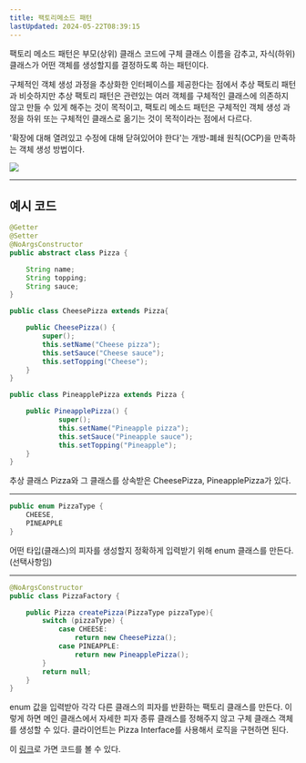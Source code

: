 ```yaml
---
title: 팩토리메소드 패턴
lastUpdated: 2024-05-22T08:39:15
---
```

<p>팩토리 메소드 패턴은 부모(상위) 클래스 코드에 구체 클래스 이름을 감추고, 자식(하위) 클래스가 어떤 객체를 생성할지를 결정하도록 하는 패턴이다.</p>
<p>구체적인 객체 생성 과정을 추상화한 인터페이스를 제공한다는 점에서 추상 팩토리 패턴과 비슷하지만 추상 팩토리 패턴은 관련있는 여러 객체를 구체적인 클래스에 의존하지 않고 만들 수 있게 해주는 것이 목적이고, 팩토리 메소드 패턴은 구체적인 객체 생성 과정을 하위 또는 구체적인 클래스로 옮기는 것이 목적이라는 점에서 다르다.</p>
<p>'확장에 대해 열려있고 수정에 대해 닫혀있어야 한다'는 개방-폐쇄 원칙(OCP)을 만족하는 객체 생성 방법이다.</p>

<img src="https://images.velog.io/images/ljo_0920/post/3f96dcce-7c72-4198-b1c1-13c818846b58/arch2.png">

---

## 예시 코드

```java
@Getter
@Setter
@NoArgsConstructor
public abstract class Pizza {

    String name;
    String topping;
    String sauce;
}

public class CheesePizza extends Pizza{

    public CheesePizza() {
        super();
        this.setName("Cheese pizza");
        this.setSauce("Cheese sauce");
        this.setTopping("Cheese");
    }
}

public class PineapplePizza extends Pizza {

    public PineapplePizza() {
            super();
            this.setName("Pineapple pizza");
            this.setSauce("Pineapple sauce");
            this.setTopping("Pineapple");
    }
}
```

추상 클래스 Pizza와 그 클래스를 상속받은 CheesePizza, PineapplePizza가 있다.

---

```java
public enum PizzaType {
    CHEESE,
    PINEAPPLE
}
```

어떤 타입(클래스)의 피자를 생성할지 정확하게 입력받기 위해 enum 클래스를 만든다. (선택사항임)

---

```java
@NoArgsConstructor
public class PizzaFactory {

    public Pizza createPizza(PizzaType pizzaType){
        switch (pizzaType) {
            case CHEESE:
                return new CheesePizza();
            case PINEAPPLE:
                return new PineapplePizza();
        }
        return null;
    }
}
```

enum 값을 입력받아 각각 다른 클래스의 피자를 반환하는 팩토리 클래스를 만든다. 이렇게 하면 메인 클래스에서 자세한 피자 종류 클래스를 정해주지 않고 구체 클래스 객체를 생성할 수 있다. 클라이언트는 Pizza Interface를 사용해서 로직을 구현하면 된다.

이 <a href="https://github.com/rlaisqls/GoF-DesignPatterns/tree/master/src/main/java/com/study/gof/designpattrens/_01_CredentialPatterns/factoryMethod">링크</a>로 가면 코드를 볼 수 있다.